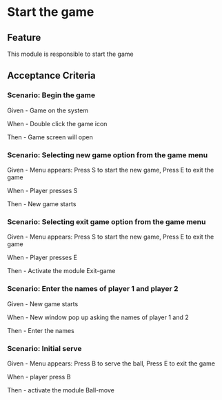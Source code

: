 # Start the game

## Feature

This module is responsible to start the game

## Acceptance Criteria

### Scenario: Begin the game

  Given - Game on the system

  When - Double click the game icon

  Then - Game screen will open

### Scenario: Selecting new game option from the game menu

  Given - Menu appears:
  Press S to start the new game,
  Press E to exit the game

  When - Player presses S

  Then - New game starts
  
### Scenario: Selecting exit game option from the game menu

  Given - Menu appears:
  Press S to start the new game,
  Press E to exit the game

  When - Player presses E

  Then - Activate the module Exit-game
  
### Scenario: Enter the names of player 1 and player 2

  Given - New game starts

  When - New window pop up asking the names of player 1 and 2

  Then - Enter the names

### Scenario: Initial serve

  Given - Menu appears:
  Press B to serve the ball,
  Press E to exit the game

  When - player press B

  Then - activate the module Ball-move
